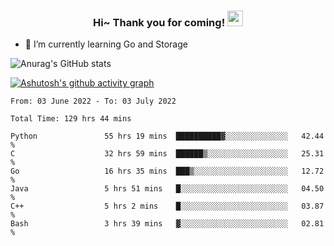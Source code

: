 <h3 align="center">
    Hi~ Thank you for coming!
    <img src="https://media.giphy.com/media/hvRJCLFzcasrR4ia7z/giphy.gif" width="25px">
</h3>

<!--
**pineapple-man/pineapple-man** is a ✨ _special_ ✨ repository because its `README.md` (this file) appears on your GitHub profile.

Here are some ideas to get you started:
- 🔭 I’m currently working on ...
- 🤔 I’m looking for help with ...
- 💬 Ask me about ...
- 📫 How to reach me: ...
- 😄 Pronouns: ...
- ⚡ Fun fact: 
- 👯 I’m looking to collaborate on kubernetes
-->
- 🌱 I’m currently learning Go and Storage


![Anurag's GitHub stats](https://github-readme-stats.vercel.app/api?username=pineapple-man&show_icons=true&theme=radical)


[![Ashutosh's github activity graph](https://activity-graph.herokuapp.com/graph?username=pineapple-man&bg_color=fffff0&color=708090&line=24292e&point=24292e&area=true&hide_border=true)](https://github.com/ashutosh00710/github-readme-activity-graph)

<!--START_SECTION:waka-->

```text
From: 03 June 2022 - To: 03 July 2022

Total Time: 129 hrs 44 mins

Python               55 hrs 19 mins  ██████████▓░░░░░░░░░░░░░░   42.44 %
C                    32 hrs 59 mins  ██████▒░░░░░░░░░░░░░░░░░░   25.31 %
Go                   16 hrs 35 mins  ███▒░░░░░░░░░░░░░░░░░░░░░   12.72 %
Java                 5 hrs 51 mins   █░░░░░░░░░░░░░░░░░░░░░░░░   04.50 %
C++                  5 hrs 2 mins    █░░░░░░░░░░░░░░░░░░░░░░░░   03.87 %
Bash                 3 hrs 39 mins   ▓░░░░░░░░░░░░░░░░░░░░░░░░   02.81 %
```

<!--END_SECTION:waka-->
